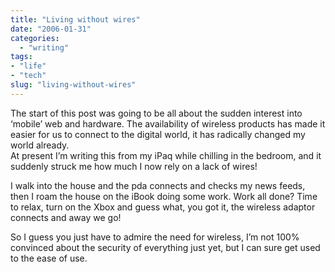 ```yaml
---
title: "Living without wires"
date: "2006-01-31"
categories: 
  - "writing"
tags:
- "life"
- "tech"
slug: "living-without-wires"
---
```


The start of this post was going to be all about the sudden interest into ‘mobile’ web and hardware. The availability of wireless products has made it easier for us to connect to the digital world, it has radically changed my world already.  
At present I’m writing this from my iPaq while chilling in the bedroom, and it suddenly struck me how much I now rely on a lack of wires!  

I walk into the house and the pda connects and checks my news feeds, then I roam the house on the iBook doing some work. Work all done? Time to relax, turn on the Xbox and guess what, you got it, the wireless adaptor connects and away we go!

So I guess you just have to admire the need for wireless, I’m not 100% convinced about the security of everything just yet, but I can sure get used to the ease of use.
